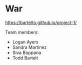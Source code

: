 # War

https://bartelto.github.io/project-1/

Team members:
- Logan Ayers
- Sandra Martinez
- Siva Boppana
- Todd Bartelt
